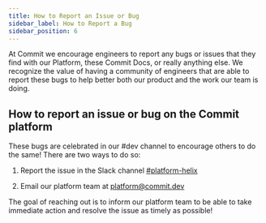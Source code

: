 ```yaml
---
title: How to Report an Issue or Bug
sidebar_label: How to Report a Bug
sidebar_position: 6
---
```


At Commit we encourage engineers to report any bugs or issues that they find with our Platform, these Commit Docs, or really anything else. We recognize the value of having a community of engineers that are able to report these bugs to help better both our product and the work our team is doing. 

## How to report an issue or bug on the Commit platform

These bugs are celebrated in our #dev channel to encourage others to do the same! There are two ways to do so:

1. Report the issue in the Slack channel [#platform-helix](https://commitdev.slack.com/archives/CL62LV6JH)

2. Email our platform team at [platform@commit.dev](mailto:platform@commit.dev)

The goal of reaching out is to inform our platform team to be able to take immediate action and resolve the issue as timely as possible!

